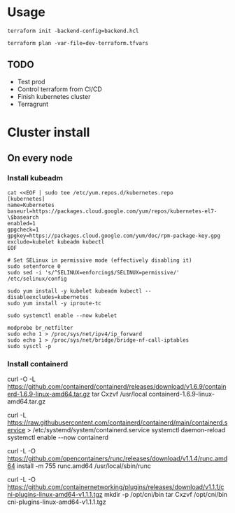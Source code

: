 # Usage

`terraform init -backend-config=backend.hcl`

`terraform plan -var-file=dev-terraform.tfvars`

## TODO

- Test prod
- Control terraform from CI/CD
- Finish kubernetes cluster
- Terragrunt

# Cluster install

## On every node

### Install kubeadm

```
cat <<EOF | sudo tee /etc/yum.repos.d/kubernetes.repo
[kubernetes]
name=Kubernetes
baseurl=https://packages.cloud.google.com/yum/repos/kubernetes-el7-\$basearch
enabled=1
gpgcheck=1
gpgkey=https://packages.cloud.google.com/yum/doc/rpm-package-key.gpg
exclude=kubelet kubeadm kubectl
EOF

# Set SELinux in permissive mode (effectively disabling it)
sudo setenforce 0
sudo sed -i 's/^SELINUX=enforcing$/SELINUX=permissive/' /etc/selinux/config

sudo yum install -y kubelet kubeadm kubectl --disableexcludes=kubernetes
sudo yum install -y iproute-tc

sudo systemctl enable --now kubelet

modprobe br_netfilter
sudo echo 1 > /proc/sys/net/ipv4/ip_forward
sudo echo 1 > /proc/sys/net/bridge/bridge-nf-call-iptables
sudo sysctl -p
```

### Install containerd

curl -O -L https://github.com/containerd/containerd/releases/download/v1.6.9/containerd-1.6.9-linux-amd64.tar.gz
tar Cxzvf /usr/local containerd-1.6.9-linux-amd64.tar.gz

curl -L https://raw.githubusercontent.com/containerd/containerd/main/containerd.service > /etc/systemd/system/containerd.service
systemctl daemon-reload
systemctl enable --now containerd

curl -L -O https://github.com/opencontainers/runc/releases/download/v1.1.4/runc.amd64
install -m 755 runc.amd64 /usr/local/sbin/runc

curl -L -O https://github.com/containernetworking/plugins/releases/download/v1.1.1/cni-plugins-linux-amd64-v1.1.1.tgz
mkdir -p /opt/cni/bin
tar Cxzvf /opt/cni/bin cni-plugins-linux-amd64-v1.1.1.tgz